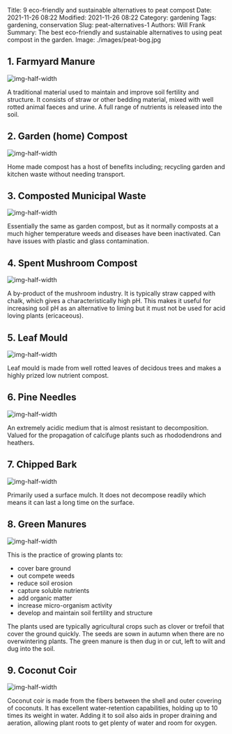 Title: 9 eco-friendly and sustainable alternatives to peat compost
Date: 2021-11-26 08:22
Modified: 2021-11-26 08:22
Category: gardening
Tags: gardening, conservation
Slug: peat-alternatives-1
Authors: Will Frank
Summary: The best eco-friendly and sustainable alternatives to using peat compost in the garden.
Image: ./images/peat-bog.jpg

## 1. Farmyard Manure

![img-half-width](./images/peat-alternatives/manure.jpg)

A traditional material used to maintain and improve soil fertility and structure.
It consists of straw or other bedding material, mixed with well rotted animal faeces and
urine. A full range of nutrients is released into the soil. 

## 2. Garden (home) Compost

![img-half-width](./images/peat-alternatives/compost.jpg)

Home made compost has a host of benefits including; recycling garden and kitchen
waste without needing transport.

## 3. Composted Municipal Waste

![img-half-width](./images/peat-alternatives/municipal-compost.jpg)

Essentially the same as garden compost, but as it normally composts at a much
higher temperature weeds and diseases have been inactivated. Can have issues
with plastic and glass contamination.

## 4. Spent Mushroom Compost

![img-half-width](./images/peat-alternatives/mushroom-compost.jpg)

A by-product of the mushroom industry. It is typically straw capped with chalk,
which gives a characteristically high pH. This makes it useful for increasing
soil pH as an alternative to liming but it must not be used for acid loving
plants (ericaceous).

## 5. Leaf Mould

![img-half-width](./images/peat-alternatives/leaf-mould.jpg)

Leaf mould is made from well rotted leaves of decidous trees and makes a highly
prized low nutrient compost. 

## 6. Pine Needles

![img-half-width](./images/peat-alternatives/pine-needles.jpg)

An extremely acidic medium that is almost resistant to decomposition. Valued for
the propagation of calcifuge plants such as rhododendrons and heathers.

## 7. Chipped Bark

![img-half-width](./images/peat-alternatives/bark-chips.jpg)

Primarily used a surface mulch. It does not decompose readily which means it can
last a long time on the surface. 

## 8. Green Manures

![img-half-width](./images/peat-alternatives/green-manure.jpg)

This is the practice of growing plants to:

* cover bare ground
* out compete weeds
* reduce soil erosion
* capture soluble nutrients
* add organic matter
* increase micro-organism activity
* develop and maintain soil fertility and structure

The plants used are typically agricultural crops such as clover or trefoil that
cover the ground quickly. The seeds are sown in autumn when there are no
overwintering plants. The green manure is then dug in or cut, left to wilt and
dug into the soil.

## 9. Coconut Coir

![img-half-width](./images/peat-alternatives/coconut-coir.jpg)

Coconut coir is made from the fibers between the shell and outer covering of
coconuts. It has excellent water-retention capabilities, holding up to 10 times
its weight in water. Adding it to soil also aids in proper draining and aeration,
allowing plant roots to get plenty of water and room for oxygen.